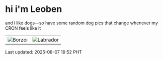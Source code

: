 # hi i'm Leoben

and i like dogs—so have some random dog pics that change whenever my CRON feels like it

|  |  |
|--------|----------|
| ![Borzoi](https://random-dog-vercel.vercel.app/api/random-borzoi?v=1754567547) | ![Labrador](https://random-dog-vercel.vercel.app/api/random-labrador?v=1754567547) |

Last updated: 2025-08-07 19:52 PHT
